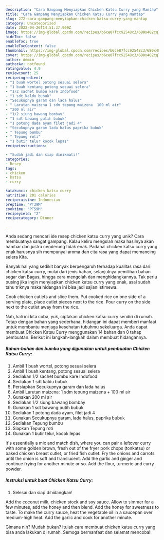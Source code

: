 ```yaml
---
description: "Cara Gampang Menyiapkan Chicken Katsu Curry yang Mantap"
title: "Cara Gampang Menyiapkan Chicken Katsu Curry yang Mantap"
slug: 272-cara-gampang-menyiapkan-chicken-katsu-curry-yang-mantap
category: Uncategorized
date: 2022-04-26T14:51:37.909Z
image: https://img-global.cpcdn.com/recipes/b6ce87fcc92548c3/680x482cq70/chicken-katsu-curry-foto-resep-utama.jpg
hideToc: false
enableToc: true
enableTocContent: false
thumbnail: https://img-global.cpcdn.com/recipes/b6ce87fcc92548c3/680x482cq70/chicken-katsu-curry-foto-resep-utama.jpg
cover: https://img-global.cpcdn.com/recipes/b6ce87fcc92548c3/680x482cq70/chicken-katsu-curry-foto-resep-utama.jpg
author: Admin
authorAv: notfound
ratingvalue: 4.9
reviewcount: 25
recipeingredient:
- "1 buah wortel potong sesuai selera"
- "1 buah kentang potong sesuai selera"
- "1/2 sachet bumbu kare Indofood"
- "1 sdt kaldu bubuk"
- "Secukupnya garam dan lada halus"
- " Larutan maizena 1 sdm tepung maizena  100 ml air"
- "200 ml air"
- "1/2 siung bawang bombay"
- "1 sdt bawang putih bubuk"
- "1 potong dada ayam filet jadi 4"
- "Secukupnya garam lada halus paprika bubuk"
- " Tepung bumbu"
- " Tepung roti"
- "1 butir telur kocok lepas"
recipeinstructions:

- "Sudah jadi dan siap dinikmati!"
categories:
- Resep
tags:
- chicken
- katsu
- curry

katakunci: chicken katsu curry 
nutrition: 201 calories
recipecuisine: Indonesian
preptime: "PT39M"
cooktime: "PT59M"
recipeyield: "2"
recipecategory: Dinner

---
```





Anda sedang mencari ide resep chicken katsu curry yang unik? Cara membuatnya sangat gampang. Kalau keliru mengolah maka hasilnya akan hambar dan justru cenderung tidak enak. Padahal chicken katsu curry yang enak harusnya sih mempunyai aroma dan cita rasa yang dapat memancing selera Kita.





Banyak hal yang sedikit banyak berpengaruh terhadap kualitas rasa dari chicken katsu curry, mulai dari jenis bahan, selanjutnya pemilihan bahan segar dan Bagus, hingga cara mengolah dan menghidangkannya. Tak perlu pusing jika ingin menyiapkan chicken katsu curry yang enak,      asal sudah tahu triknya maka hidangan ini bisa jadi sajian istimewa.














Cook chicken cutlets and slice them. Put cooked rice on one side of a serving plate, place cutlet pieces next to the rice. Pour curry on the side next to the cutlet away from the rice.






Nah, kali ini kita coba, yuk, ciptakan chicken katsu curry sendiri di rumah. Tetap dengan bahan yang sederhana, hidangan ini dapat memberi manfaat untuk membantu menjaga kesehatan tubuhmu sekeluarga. Anda dapat membuat Chicken Katsu Curry menggunakan 14 bahan dan 0 tahap pembuatan. Berikut ini langkah-langkah dalam membuat hidangannya.

<!--inarticleads1-->

##### Bahan-bahan dan bumbu yang digunakan untuk pembuatan Chicken Katsu Curry:

1. Ambil 1 buah wortel, potong sesuai selera
1. Ambil 1 buah kentang, potong sesuai selera
1. Sediakan 1/2 sachet bumbu kare Indofood
1. Sediakan 1 sdt kaldu bubuk
1. Persiapkan Secukupnya garam dan lada halus
1. Ambil  Larutan maizena: 1 sdm tepung maizena + 100 ml air
1. Gunakan 200 ml air
1. Sediakan 1/2 siung bawang bombay
1. Gunakan 1 sdt bawang putih bubuk
1. Sediakan 1 potong dada ayam, filet jadi 4
1. Gunakan Secukupnya garam, lada halus, paprika bubuk
1. Sediakan  Tepung bumbu
1. Siapkan  Tepung roti
1. Gunakan 1 butir telur, kocok lepas


It&#39;s essentially a mix and match dish, where you can pair a leftover curry with some golden brown, fresh out of the fryer pork chops (tonkatsu) or baked chicken breast cutlet, or fried fish cutlet. Fry the onions and carrots until the onion is soft and translucent. Add the garlic and ginger and continue frying for another minute or so. Add the flour, turmeric and curry powder. 

<!--inarticleads2-->

##### Instruksi untuk buat Chicken Katsu Curry:


1. Selesai dan siap dihidangkan!

Add the coconut milk, chicken stock and soy sauce. Allow to simmer for a few minutes, add the honey and then blend. Add the honey for sweetness to taste. To make the curry sauce, heat the vegetable oil in a saucepan over medium-high heat. Add the garlic and cook for another minute. 

Gimana nih? Mudah bukan? Itulah cara membuat chicken katsu curry yang bisa anda lakukan di rumah. Semoga bermanfaat dan selamat mencoba!
